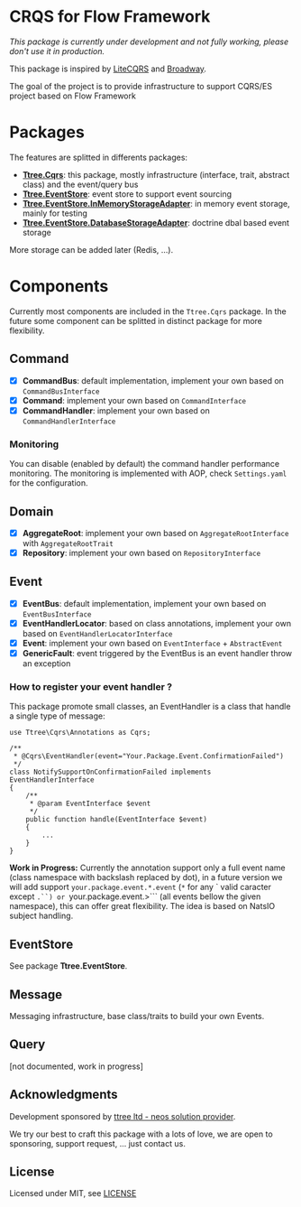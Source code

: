 # CRQS for Flow Framework

_This package is currently under development and not fully working, please don't use it in production._

This package is inspired by [LiteCQRS](https://github.com/beberlei/litecqrs-php) and [Broadway](https://github.com/qandidate-labs/broadway).

The goal of the project is to provide infrastructure to support CQRS/ES project based on Flow Framework

# Packages

The features are splitted in differents packages:

* **[Ttree.Cqrs](https://github.com/dfeyer/Ttree.Cqrs)**: this package, mostly infrastructure (interface, trait, abstract class) and the event/query bus
* **[Ttree.EventStore](https://github.com/dfeyer/Ttree.EventStore)**: event store to support event sourcing
* **[Ttree.EventStore.InMemoryStorageAdapter](https://github.com/dfeyer/Ttree.EventStore.InMemoryStorageAdapter)**: in memory event storage, mainly for testing
* **[Ttree.EventStore.DatabaseStorageAdapter](https://github.com/dfeyer/Ttree.EventStore.DatabaseStorageAdapter)**: doctrine dbal based event storage

More storage can be added later (Redis, ...).

# Components

Currently most components are included in the ```Ttree.Cqrs``` package. In the future some component can be splitted 
in distinct package for more flexibility. 

## Command

* [x] **CommandBus**: default implementation, implement your own based on ```CommandBusInterface```
* [x] **Command**: implement your own based on ```CommandInterface```
* [x] **CommandHandler**: implement your own based on ```CommandHandlerInterface```

### Monitoring

You can disable (enabled by default) the command handler performance monitoring. The monitoring is implemented with AOP, 
check ```Settings.yaml``` for the configuration.

## Domain

* [x] **AggregateRoot**: implement your own based on ```AggregateRootInterface``` with ```AggregateRootTrait```
* [x] **Repository**: implement your own based on ```RepositoryInterface```

## Event

* [x] **EventBus**: default implementation, implement your own based on ```EventBusInterface```
* [x] **EventHandlerLocator**: based on class annotations, implement your own based on ```EventHandlerLocatorInterface```
* [x] **Event**: implement your own based on ```EventInterface``` + ```AbstractEvent```
* [x] **GenericFault**: event triggered by the EventBus is an event handler throw an exception

### How to register your event handler ?

This package promote small classes, an EventHandler is a class that handle a single type of message:
 
    use Ttree\Cqrs\Annotations as Cqrs;
    
    /**
     * @Cqrs\EventHandler(event="Your.Package.Event.ConfirmationFailed")
     */
    class NotifySupportOnConfirmationFailed implements EventHandlerInterface
    {
        /**
         * @param EventInterface $event
         */
        public function handle(EventInterface $event)
        {
            ...
        }
    }

**Work in Progress:** Currently the annotation support only a full event name (class namespace with backslash 
replaced by dot), in a future version we will add support ```your.package.event.*.event``` (```*``` for any `
valid caracter except ```.``) or ```your.package.event.>``` (all events bellow the given namespace), 
this can offer great flexibility. The idea is based on NatsIO subject handling.

## EventStore

See package **Ttree.EventStore**.

## Message

Messaging infrastructure, base class/traits to build your own Events.

## Query

[not documented, work in progress]

Acknowledgments
---------------

Development sponsored by [ttree ltd - neos solution provider](http://ttree.ch).

We try our best to craft this package with a lots of love, we are open to sponsoring, support request, ... just contact us.

License
-------

Licensed under MIT, see [LICENSE](LICENSE)
